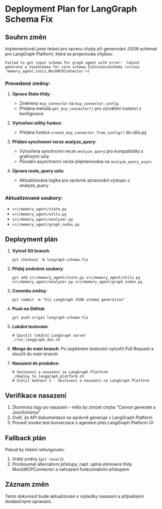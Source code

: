 # Deployment Plan for LangGraph Schema Fix

## Souhrn změn

Implementovali jsme řešení pro opravu chyby při generování JSON schémat pro LangGraph Platform, která se projevovala chybou:

```
Failed to get input schema for graph agent with error: `Cannot generate a JsonSchema for core_schema.IsInstanceSchema (<class 'memory_agent.tools.MockMCPConnector'>)
```

### Provedené změny:

1. **Úprava State třídy**:
   - Změneno `mcp_connector` na `mcp_connector_config`
   - Přidána metoda `get_mcp_connector()` pro vytváření instancí z konfigurace

2. **Vytvoření utility funkce**:
   - Přidána funkce `create_mcp_connector_from_config()` do utils.py

3. **Přidání synchronní verze analyze_query**:
   - Vytvořena synchronní verze `analyze_query` pro kompatibilitu s grafovými uzly
   - Původní asynchronní verze přejmenována na `analyze_query_async`

4. **Úprava route_query uzlu**:
   - Aktualizována logika pro správné zpracování výstupu z analyze_query

### Aktualizované soubory:
- `src/memory_agent/state.py`
- `src/memory_agent/utils.py`
- `src/memory_agent/analyzer.py`
- `src/memory_agent/graph_nodes.py`

## Deployment plán

1. **Vytvoř Git branch**:
   ```
   git checkout -b langraph-schema-fix
   ```

2. **Přidej změněné soubory**:
   ```
   git add src/memory_agent/state.py src/memory_agent/utils.py src/memory_agent/analyzer.py src/memory_agent/graph_nodes.py
   ```

3. **Commitu změny**:
   ```
   git commit -m "Fix LangGraph JSON schema generation"
   ```

4. **Push na GitHub**:
   ```
   git push origin langraph-schema-fix
   ```

5. **Lokální testování**:
   ```
   # Spustit lokální LangGraph server
   ./run_langgraph_dev.sh
   ```

6. **Merge do main branch**:
   Po úspěšném testování vytvořit Pull Request a sloučit do main branch

7. **Nasazení do produkce**:
   ```
   # Sestavení a nasazení na LangGraph Platform
   ./deploy_to_langgraph_platform.sh
   # Zvolit možnost 2 - Sestavení a nasazení na LangGraph Platform
   ```

## Verifikace nasazení

1. Zkontroluj logy po nasazení - měla by zmizet chyba "Cannot generate a JsonSchema"
2. Ověř, že API dokumentace se správně generuje v LangGraph Platform
3. Proveď smoke test konverzace s agentem přes LangGraph Platform UI

## Fallback plán

Pokud by řešení nefungovalo:
1. Vrátit změny (`git revert`)
2. Prozkoumat alternativní přístupy, např. úplná eliminace třídy MockMCPConnector a nahrazení funkcionálním přístupem

## Záznam změn

Tento dokument bude aktualizován s výsledky nasazení a případnými dodatečnými úpravami.
